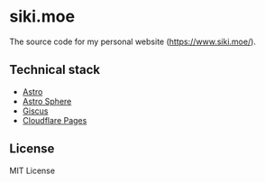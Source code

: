 # siki.moe

The source code for my personal website (https://www.siki.moe/).

## Technical stack

- [Astro](https://astro.build/)
- [Astro Sphere](https://github.com/markhorn-dev/astro-sphere)
- [Giscus](https://github.com/giscus/giscus)
- [Cloudflare Pages](https://www.cloudflare.com/)

## License

MIT License
